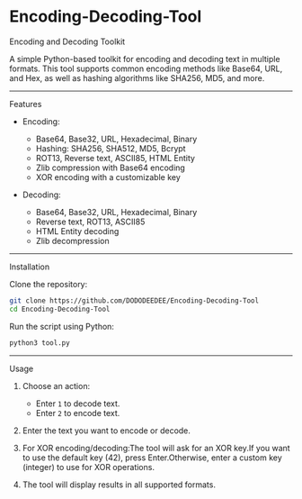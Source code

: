 # Encoding-Decoding-Tool
Encoding and Decoding Toolkit

A simple Python-based toolkit for encoding and decoding text in multiple formats. This tool supports common encoding methods like Base64, URL, and Hex, as well as hashing algorithms like SHA256, MD5, and more.

---

 Features

- Encoding:
  - Base64, Base32, URL, Hexadecimal, Binary
  - Hashing: SHA256, SHA512, MD5, Bcrypt
  - ROT13, Reverse text, ASCII85, HTML Entity
  - Zlib compression with Base64 encoding
  - XOR encoding with a customizable key
  
- Decoding:
  - Base64, Base32, URL, Hexadecimal, Binary
  - Reverse text, ROT13, ASCII85
  - HTML Entity decoding
  - Zlib decompression

---

 Installation

Clone the repository:
   ```bash
   git clone https://github.com/DODODEEDEE/Encoding-Decoding-Tool
   cd Encoding-Decoding-Tool
   ```
Run the script using Python:
   ```bash
   python3 tool.py
   ```

---

 Usage

1. Choose an action:
   - Enter `1` to decode text.
   - Enter `2` to encode text.
   
2. Enter the text you want to encode or decode.

3. For XOR encoding/decoding:The tool will ask for an XOR key.If you want to use the default key (42), press Enter.Otherwise, enter a custom key (integer) to use for XOR operations.

4. The tool will display results in all supported formats.

